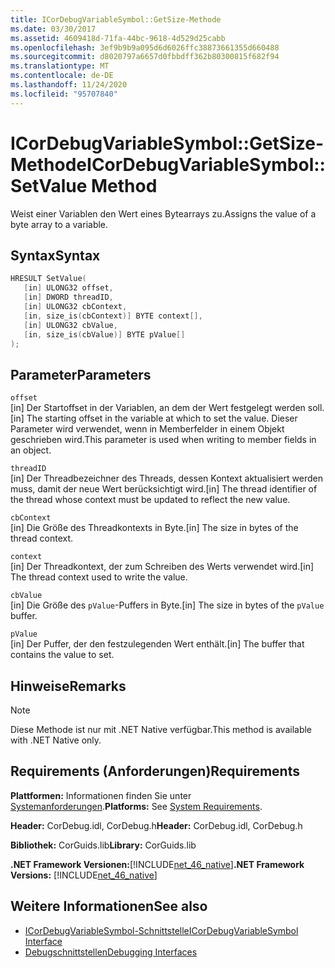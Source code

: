 ```yaml
---
title: ICorDebugVariableSymbol::GetSize-Methode
ms.date: 03/30/2017
ms.assetid: 4609418d-71fa-44bc-9618-4d529d25cabb
ms.openlocfilehash: 3ef9b9b9a095d6d6026ffc38873661355d660488
ms.sourcegitcommit: d8020797a6657d0fbbdff362b80300815f682f94
ms.translationtype: MT
ms.contentlocale: de-DE
ms.lasthandoff: 11/24/2020
ms.locfileid: "95707840"
---
```

# <a name="icordebugvariablesymbolsetvalue-method"></a><span data-ttu-id="7d092-102">ICorDebugVariableSymbol::GetSize-Methode</span><span class="sxs-lookup"><span data-stu-id="7d092-102">ICorDebugVariableSymbol::SetValue Method</span></span>

<span data-ttu-id="7d092-103">Weist einer Variablen den Wert eines Bytearrays zu.</span><span class="sxs-lookup"><span data-stu-id="7d092-103">Assigns the value of a byte array to a variable.</span></span>  
  
## <a name="syntax"></a><span data-ttu-id="7d092-104">Syntax</span><span class="sxs-lookup"><span data-stu-id="7d092-104">Syntax</span></span>  
  
```cpp  
HRESULT SetValue(  
   [in] ULONG32 offset,  
   [in] DWORD threadID,  
   [in] ULONG32 cbContext,  
   [in, size_is(cbContext)] BYTE context[],  
   [in] ULONG32 cbValue,  
   [in, size_is(cbValue)] BYTE pValue[]  
);  
```  
  
## <a name="parameters"></a><span data-ttu-id="7d092-105">Parameter</span><span class="sxs-lookup"><span data-stu-id="7d092-105">Parameters</span></span>  

 `offset`  
 <span data-ttu-id="7d092-106">[in] Der Startoffset in der Variablen, an dem der Wert festgelegt werden soll.</span><span class="sxs-lookup"><span data-stu-id="7d092-106">[in] The starting offset in the variable at which to set the value.</span></span> <span data-ttu-id="7d092-107">Dieser Parameter wird verwendet, wenn in Memberfelder in einem Objekt geschrieben wird.</span><span class="sxs-lookup"><span data-stu-id="7d092-107">This parameter is used when writing to member fields in an object.</span></span>  
  
 `threadID`  
 <span data-ttu-id="7d092-108">[in] Der Threadbezeichner des Threads, dessen Kontext aktualisiert werden muss, damit der neue Wert berücksichtigt wird.</span><span class="sxs-lookup"><span data-stu-id="7d092-108">[in] The thread identifier of the thread whose context must be updated to reflect the new value.</span></span>  
  
 `cbContext`  
 <span data-ttu-id="7d092-109">[in] Die Größe des Threadkontexts in Byte.</span><span class="sxs-lookup"><span data-stu-id="7d092-109">[in] The size in bytes of the thread context.</span></span>  
  
 `context`  
 <span data-ttu-id="7d092-110">[in] Der Threadkontext, der zum Schreiben des Werts verwendet wird.</span><span class="sxs-lookup"><span data-stu-id="7d092-110">[in] The thread context used to write the value.</span></span>  
  
 `cbValue`  
 <span data-ttu-id="7d092-111">[in] Die Größe des `pValue`-Puffers in Byte.</span><span class="sxs-lookup"><span data-stu-id="7d092-111">[in] The size in bytes of the `pValue` buffer.</span></span>  
  
 `pValue`  
 <span data-ttu-id="7d092-112">[in] Der Puffer, der den festzulegenden Wert enthält.</span><span class="sxs-lookup"><span data-stu-id="7d092-112">[in] The buffer that contains the value to set.</span></span>  
  
## <a name="remarks"></a><span data-ttu-id="7d092-113">Hinweise</span><span class="sxs-lookup"><span data-stu-id="7d092-113">Remarks</span></span>  
  
> [!NOTE]
> <span data-ttu-id="7d092-114">Diese Methode ist nur mit .NET Native verfügbar.</span><span class="sxs-lookup"><span data-stu-id="7d092-114">This method is available with .NET Native only.</span></span>  
  
## <a name="requirements"></a><span data-ttu-id="7d092-115">Requirements (Anforderungen)</span><span class="sxs-lookup"><span data-stu-id="7d092-115">Requirements</span></span>  

 <span data-ttu-id="7d092-116">**Plattformen:** Informationen finden Sie unter [Systemanforderungen](../../get-started/system-requirements.md).</span><span class="sxs-lookup"><span data-stu-id="7d092-116">**Platforms:** See [System Requirements](../../get-started/system-requirements.md).</span></span>  
  
 <span data-ttu-id="7d092-117">**Header:** CorDebug.idl, CorDebug.h</span><span class="sxs-lookup"><span data-stu-id="7d092-117">**Header:** CorDebug.idl, CorDebug.h</span></span>  
  
 <span data-ttu-id="7d092-118">**Bibliothek:** CorGuids.lib</span><span class="sxs-lookup"><span data-stu-id="7d092-118">**Library:** CorGuids.lib</span></span>  
  
 <span data-ttu-id="7d092-119">**.NET Framework Versionen:**[!INCLUDE[net_46_native](../../../../includes/net-46-native-md.md)]</span><span class="sxs-lookup"><span data-stu-id="7d092-119">**.NET Framework Versions:** [!INCLUDE[net_46_native](../../../../includes/net-46-native-md.md)]</span></span>  
  
## <a name="see-also"></a><span data-ttu-id="7d092-120">Weitere Informationen</span><span class="sxs-lookup"><span data-stu-id="7d092-120">See also</span></span>

- [<span data-ttu-id="7d092-121">ICorDebugVariableSymbol-Schnittstelle</span><span class="sxs-lookup"><span data-stu-id="7d092-121">ICorDebugVariableSymbol Interface</span></span>](icordebugvariablesymbol-interface.md)
- [<span data-ttu-id="7d092-122">Debugschnittstellen</span><span class="sxs-lookup"><span data-stu-id="7d092-122">Debugging Interfaces</span></span>](debugging-interfaces.md)
